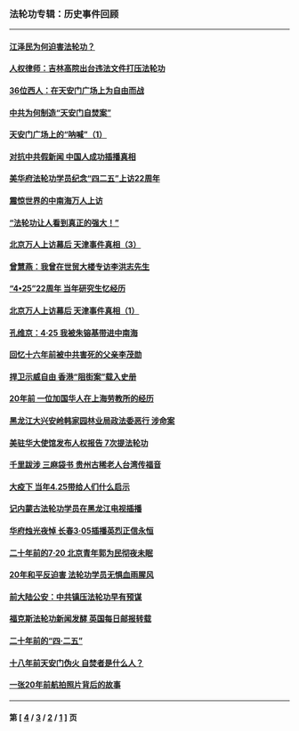 ### 法轮功专辑：历史事件回顾
---
#### [江泽民为何迫害法轮功？](../../pages/nf5793/n13876324.md?04080430) 
#### [人权律师：吉林高院出台违法文件打压法轮功](../../pages/nf5793/n13825665.md?04080430) 
#### [36位西人：在天安门广场上为自由而战](../../pages/nf5793/n13390029.md?04080430) 
#### [中共为何制造“天安门自焚案”](../../pages/nf5793/n13183270.md?04080430) 
#### [天安门广场上的“呐喊”（1）](../../pages/nf5793/n13105277.md?04080430) 
#### [对抗中共假新闻 中国人成功插播真相](../../pages/nf5793/n12910618.md?04080430) 
#### [美华府法轮功学员纪念“四二五”上访22周年](../../pages/nf5793/n12904445.md?04080430) 
#### [震惊世界的中南海万人上访](../../pages/nf5793/n12903976.md?04080430) 
#### [“法轮功让人看到真正的强大！”](../../pages/nf5793/n12903195.md?04080430) 
#### [北京万人上访幕后 天津事件真相（3）](../../pages/nf5793/n12902807.md?04080430) 
#### [曾慧燕：我曾在世贸大楼专访李洪志先生](../../pages/nf5793/n12898729.md?04080430) 
#### [“4•25”22周年 当年研究生忆经历](../../pages/nf5793/n12894152.md?04080430) 
#### [北京万人上访幕后 天津事件真相（1）](../../pages/nf5793/n12885174.md?04080430) 
#### [孔维京：4·25 我被朱镕基带进中南海](../../pages/nf5793/n12864987.md?04080430) 
#### [回忆十六年前被中共害死的父亲李茂勋](../../pages/nf5793/n12880270.md?04080430) 
#### [捍卫示威自由 香港“阻街案”载入史册](../../pages/nf5793/n12811245.md?04080430) 
#### [20年前 一位加国华人在上海劳教所的经历](../../pages/nf5793/n12707932.md?04080430) 
#### [黑龙江大兴安岭韩家园林业局政法委恶行 涉命案](../../pages/nf5793/n12622815.md?04080430) 
#### [美驻华大使馆发布人权报告 7次提法轮功](../../pages/nf5793/n12520541.md?04080430) 
#### [千里跋涉 三麻袋书 贵州古稀老人台湾传福音](../../pages/nf5793/n12198750.md?04080430) 
#### [大疫下 当年4.25带给人们什么启示](../../pages/nf5793/n12058565.md?04080430) 
#### [记内蒙古法轮功学员在黑龙江电视插播](../../pages/nf5793/n11699194.md?04080430) 
#### [华府烛光夜悼 长春3·05插播英烈正信永恒](../../pages/nf5793/n11397432.md?04080430) 
#### [二十年前的7·20 北京青年郭为民彻夜未眠](../../pages/nf5793/n11354195.md?04080430) 
#### [20年和平反迫害 法轮功学员无惧血雨腥风](../../pages/nf5793/n11348279.md?04080430) 
#### [前大陆公安：中共镇压法轮功早有预谋](../../pages/nf5793/n11352168.md?04080430) 
#### [福克斯法轮功新闻发酵  英国每日邮报转载](../../pages/nf5793/n11285952.md?04080430) 
#### [二十年前的“四·二五”](../../pages/nf5793/n11207639.md?04080430) 
#### [十八年前天安门伪火 自焚者是什么人？](../../pages/nf5793/n10996556.md?04080430) 
#### [一张20年前航拍照片背后的故事](../../pages/nf5793/n10693797.md?04080430) 

---
#### 第 [ [4](./4.md?04080430) / [3](./3.md?04080430) / [2](./2.md?04080430) / [1](./1.md?04080430) ] 页
